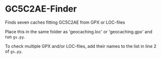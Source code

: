 # GC5C2AE-Finder
Finds seven caches fitting GC5C2AE from GPX or LOC-files

Place this in the same folder as 'geocaching.loc' or 'geocaching.gpx' and run ```gs.py```.

To check multiple GPX and/or LOC-files, add their names to the list in line 2 of ```gs.py```.
